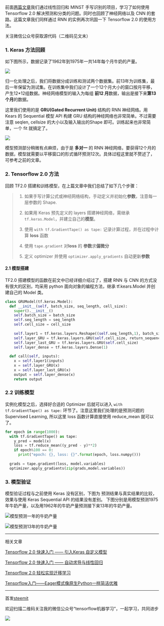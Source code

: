 前面[两篇文章](https://www.jianshu.com/p/e68172ba8c91)我们通过线性回归和 MINST 手写识别的项目，学习了如何使用 Tensorflow 2.0 解决预测和分类的问题。同时也回顾了神经网络以及 CNN 的套路。这篇文章我们同样通过 RNN 的实例再次巩固一下 Tensorflow 2.0 的使用方法。

关注微信公众号获取源代码（二维码见文末）

### 1. Keras 方法回顾

如下图所示，数据记录了1962年到1975年一共14年每个月牛奶的产量。

 ![](https://upload-images.jianshu.io/upload_images/10816620-2c2d01becd1b5282.jpg?imageMogr2/auto-orient/strip|imageView2/2/w/397/format/webp) 

归一化处理之后，我们将数据分成训练和测试两个数据集。前13年为训练集，最后一年保留为测试集。在训练集中我们设计了一个12个月大小的窗口按月平移，产生12*12组数据。神经网络模型的输入为每组 **前12 月**数据，输出是接下来**第13个月**的数据。

这里我们使用的是 **GRU(Gated Recurrent Unit)** 结构的 RNN 神经网络。用Kears 的 Sequential 模型 API 构建 GRU 结构的神经网络也非常简单。不过需要注意 seqlen, cellsize 的大小以及输入输出的Shape 即可。训练起来也非常简单，一个 fit 就搞定了。

![](https://upload-images.jianshu.io/upload_images/10816620-38be8e2a75d972f1.png?imageMogr2/auto-orient/strip%7CimageView2/2/w/1240)



模型预测部分稍微有点麻烦，由于是 **多对一** 的 RNN 神经网络，要获得12个月的数据，模型就需要以平移窗口的形式循环预测12次。具体过程这里就不赘述了，可参考之前的文章。

### 2. Tensorflow 2.0 方法

回顾 TF2.0 搭建和训练模型，在上篇文章中我们总结了如下几个步骤：

>1. 如果手写计算公式或神经网络结构，手动定义并初始化**参数**，注意每一层参数的 Shape.
>
>2. 如果用 Keras 预先定义的 layers 搭建神经网络，需继承`tf.keras.Model`，并建立自己的**模型**。
>
>3. 使用 `with tf.GradientTape() as tape:` 记录计算过程，并在过程中计算 **loss** 函数
>
>4. 使用 `tape.gradient` 对**loss** 的 **参数**求**偏微分** 
>
>5. 定义 optimizer 并使用 `optimizer.apply_gradients` 自动更新**参数**

#### 2.1 模型搭建

TF2.0 搭建模型的函数在前文中已经详细介绍过了，搭建 RNN 与 CNN 的方式没有很大的区别，均采用 python 面向对象的编程方法，继承 tf.kears.Model 并创建自己的 Model 类。

```python
class GRUModel(tf.keras.Model):
  def __init__(self, batch_size, seq_length, cell_size):
    super().__init__()
    self.batch_size = batch_size
    self.seq_length = seq_length
    self.cell_size = cell_size
    
    self.layer1 = tf.keras.layers.Reshape((self.seq_length,1), batch_size = self.batch_size)
    self.layer_GRU = tf.keras.layers.GRU(self.cell_size, return_sequences=True)
    self.layer_last_GRU = tf.keras.layers.GRU(self.cell_size)
    self.layer_dense = tf.keras.layers.Dense(1)
  
  def call(self, inputs):
    x = self.layer1(inputs)
    x = self.layer_GRU(x)
    x = self.layer_last_GRU(x)
    output = self.layer_dense(x)
    return output
```

### 2.2 训练模型

实例化模型之后，选择好合适的 Optimizer 后就可以进入 `with tf.GradientTape() as tape:` 环节了。注意这里我们处理的是预测问题的 Supervised Learning, 所以这里 loss 函数计算直接使用 reduce_mean 就可以了。

```python
for epoch in range(1000):
  with tf.GradientTape() as tape:
    y_pred = model(x)
    loss = tf.reduce_mean((y_pred - y)**2)
    if epoch%100 == 0:
      print("epoch: {}, loss: {}".format(epoch, loss.numpy()))
  
  grads = tape.gradient(loss, model.variables)
  optimizer.apply_gradients(zip(grads,model.variables))
```

### 3. 模型验证

模型验证过程与之前使用 Keras 没有区别，下图为 预测结果与真实结果的比较，效果与使用 Keras Sequential API 的结果没有差别。 下图分别是用模型预测1975年牛奶产量，以及用1962年的牛奶产量预测接下来13年的牛奶产量。


![模型预测一年的牛奶产量](https://upload-images.jianshu.io/upload_images/10816620-904f987dfa6095c9.png?imageMogr2/auto-orient/strip%7CimageView2/2/w/1240)


![模型预测13年的牛奶产量](https://upload-images.jianshu.io/upload_images/10816620-bcf458c3a1626a9e.png?imageMogr2/auto-orient/strip%7CimageView2/2/w/1240)

---

相关文章

[Tensorflow 2.0 快速入门 —— 引入Keras 自定义模型](https://www.jianshu.com/p/e68172ba8c91)

[Tensorflow 2.0 快速入门 —— 自动求导与线性回归](https://www.jianshu.com/p/c44705808f7e)

[Tensorflow 2.0 轻松实现迁移学习](https://www.jianshu.com/p/54aa43935c2b)

[Tensorflow入门——Eager模式像原生Python一样简洁优雅](https://www.jianshu.com/p/883addf4a1b2)

------

首发[steemit](https://links.jianshu.com/go?to=https%3A%2F%2Fsteemit.com%2F%40hongtao)

欢迎扫描二维码关注我的微信公众号“tensorflow机器学习”，一起学习，共同进步

![](https://upload-images.jianshu.io/upload_images/10816620-67b5369ba3a3a00d.png?imageMogr2/auto-orient/strip|imageView2/2/w/258/format/webp)